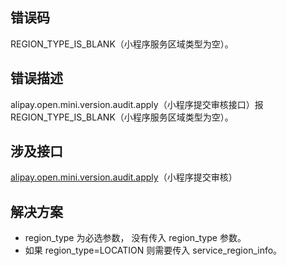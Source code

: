 ## 错误码
REGION_TYPE_IS_BLANK（小程序服务区域类型为空）。 

## 错误描述
alipay.open.mini.version.audit.apply（小程序提交审核接口）报 REGION_TYPE_IS_BLANK（小程序服务区域类型为空）。 

## 涉及接口
[alipay.open.mini.version.audit.apply](https://opendocs.alipay.com/mini/03l9bq)（小程序提交审核）

## 解决方案

- region_type 为必选参数， 没有传入 region_type 参数。
- 如果 region_type=LOCATION 则需要传入 service_region_info。

 
